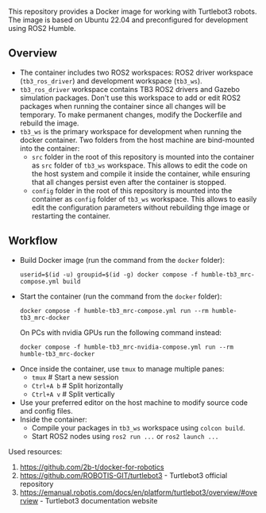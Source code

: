 This repository provides a Docker image for working with Turtlebot3 robots. The image is based on Ubuntu 22.04 and preconfigured for development using ROS2 Humble.

## Overview

* The container includes two ROS2 workspaces: ROS2 driver workspace (`tb3_ros_driver`) and development workspace (`tb3_ws`).
* `tb3_ros_driver` workspace contains TB3 ROS2 drivers and Gazebo simulation packages. Don't use this workspace to add or edit ROS2 packages when running the container since all changes will be temporary. To make permanent changes, modify the Dockerfile and rebuild the image.
* `tb3_ws` is the primary workspace for development when running the docker container. Two folders from the host machine are bind-mounted into the container:
  * `src` folder in the root of this repository is mounted into the container as `src` folder of `tb3_ws` workspace. This allows to edit the code on the host system and compile it inside the container, while ensuring that all changes persist even after the container is stopped.
  * `config` folder in the root of this repository is mounted into the container as `config` folder of `tb3_ws` workspace. This allows to easily edit the configuration parameters without rebuilding thge image or restarting the container.

## Workflow
* Build Docker image (run the command from the `docker` folder):
    ```
    userid=$(id -u) groupid=$(id -g) docker compose -f humble-tb3_mrc-compose.yml build
    ```
* Start the container (run the command from the `docker` folder):
    ```
    docker compose -f humble-tb3_mrc-compose.yml run --rm humble-tb3_mrc-docker
    ```
  On PCs with nvidia GPUs run the following command instead:
    ```
    docker compose -f humble-tb3_mrc-nvidia-compose.yml run --rm humble-tb3_mrc-docker
    ```    
* Once inside the container, use `tmux` to manage multiple panes:
  * `tmux`      # Start a new session
  * `Ctrl+A b`  # Split horizontally
  * `Ctrl+A v`  # Split vertically
* Use your preferred editor on the host machine to modify source code and config files. 
* Inside the container:
  * Compile your packages in `tb3_ws` workspace using `colcon build`.
  * Start ROS2 nodes using `ros2 run ...` or `ros2 launch ...`
  
Used resources:
1. https://github.com/2b-t/docker-for-robotics
2. https://github.com/ROBOTIS-GIT/turtlebot3 - Turtlebot3 official repository
3. https://emanual.robotis.com/docs/en/platform/turtlebot3/overview/#overview - Turtlebot3 documentation website
